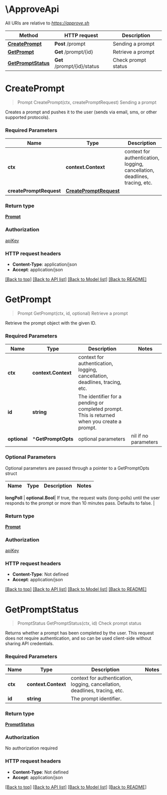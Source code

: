 # \ApproveApi

All URIs are relative to *https://approve.sh*

Method | HTTP request | Description
------------- | ------------- | -------------
[**CreatePrompt**](ApproveApi.md#CreatePrompt) | **Post** /prompt | Sending a prompt
[**GetPrompt**](ApproveApi.md#GetPrompt) | **Get** /prompt/{id} | Retrieve a prompt
[**GetPromptStatus**](ApproveApi.md#GetPromptStatus) | **Get** /prompt/{id}/status | Check prompt status


# **CreatePrompt**
> Prompt CreatePrompt(ctx, createPromptRequest)
Sending a prompt

Creates a prompt and pushes it to the user (sends via email, sms, or other supported protocols).

### Required Parameters

Name | Type | Description  | Notes
------------- | ------------- | ------------- | -------------
 **ctx** | **context.Context** | context for authentication, logging, cancellation, deadlines, tracing, etc.
  **createPromptRequest** | [**CreatePromptRequest**](CreatePromptRequest.md)|  | 

### Return type

[**Prompt**](Prompt.md)

### Authorization

[apiKey](../README.md#apiKey)

### HTTP request headers

 - **Content-Type**: application/json
 - **Accept**: application/json

[[Back to top]](#) [[Back to API list]](../README.md#documentation-for-api-endpoints) [[Back to Model list]](../README.md#documentation-for-models) [[Back to README]](../README.md)

# **GetPrompt**
> Prompt GetPrompt(ctx, id, optional)
Retrieve a prompt

Retrieve the prompt object with the given ID.

### Required Parameters

Name | Type | Description  | Notes
------------- | ------------- | ------------- | -------------
 **ctx** | **context.Context** | context for authentication, logging, cancellation, deadlines, tracing, etc.
  **id** | **string**| The identifier for a pending or completed prompt. This is returned when you create a prompt. | 
 **optional** | ***GetPromptOpts** | optional parameters | nil if no parameters

### Optional Parameters
Optional parameters are passed through a pointer to a GetPromptOpts struct

Name | Type | Description  | Notes
------------- | ------------- | ------------- | -------------

 **longPoll** | **optional.Bool**| If true, the request waits (long-polls) until the user responds to the prompt or more than 10 minutes pass. Defaults to false. | 

### Return type

[**Prompt**](Prompt.md)

### Authorization

[apiKey](../README.md#apiKey)

### HTTP request headers

 - **Content-Type**: Not defined
 - **Accept**: application/json

[[Back to top]](#) [[Back to API list]](../README.md#documentation-for-api-endpoints) [[Back to Model list]](../README.md#documentation-for-models) [[Back to README]](../README.md)

# **GetPromptStatus**
> PromptStatus GetPromptStatus(ctx, id)
Check prompt status

Returns whether a prompt has been completed by the user. This request does not require authentication, and so can be used client-side without sharing API credentials.

### Required Parameters

Name | Type | Description  | Notes
------------- | ------------- | ------------- | -------------
 **ctx** | **context.Context** | context for authentication, logging, cancellation, deadlines, tracing, etc.
  **id** | **string**| The prompt identifier. | 

### Return type

[**PromptStatus**](PromptStatus.md)

### Authorization

No authorization required

### HTTP request headers

 - **Content-Type**: Not defined
 - **Accept**: application/json

[[Back to top]](#) [[Back to API list]](../README.md#documentation-for-api-endpoints) [[Back to Model list]](../README.md#documentation-for-models) [[Back to README]](../README.md)

